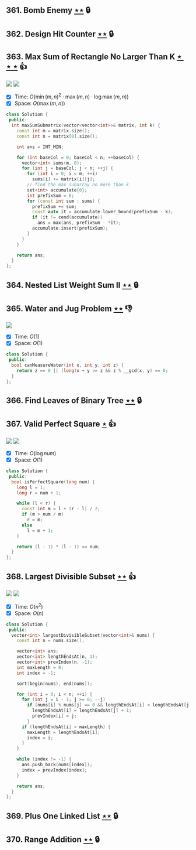 ## 361. Bomb Enemy [$\star\star$](https://leetcode.com/problems/bomb-enemy) 🔒

## 362. Design Hit Counter [$\star\star$](https://leetcode.com/problems/design-hit-counter) 🔒

## 363. Max Sum of Rectangle No Larger Than K [$\star\star\star$](https://leetcode.com/problems/max-sum-of-rectangle-no-larger-than-k) :thumbsup:

![](https://img.shields.io/badge/-Binary%20Search-1B813E.svg?style=flat-square) ![](https://img.shields.io/badge/-Dynamic%20Programming-113285.svg?style=flat-square)

- [x] Time: $O(\min(m, n)^2 \cdot \max(m, n) \cdot \log\max(m, n))$
- [x] Space: $O(\max(m, n))$

```cpp
class Solution {
 public:
  int maxSumSubmatrix(vector<vector<int>>& matrix, int k) {
    const int m = matrix.size();
    const int n = matrix[0].size();

    int ans = INT_MIN;

    for (int baseCol = 0; baseCol < n; ++baseCol) {
      vector<int> sums(m, 0);
      for (int j = baseCol; j < n; ++j) {
        for (int i = 0; i < m; ++i)
          sums[i] += matrix[i][j];
        // find the max subarray no more than k
        set<int> accumulate{0};
        int prefixSum = 0;
        for (const int sum : sums) {
          prefixSum += sum;
          const auto it = accumulate.lower_bound(prefixSum - k);
          if (it != cend(accumulate))
            ans = max(ans, prefixSum - *it);
          accumulate.insert(prefixSum);
        }
      }
    }

    return ans;
  }
};
```

## 364. Nested List Weight Sum II [$\star\star$](https://leetcode.com/problems/nested-list-weight-sum-ii) 🔒

## 365. Water and Jug Problem [$\star\star$](https://leetcode.com/problems/water-and-jug-problem) :thumbsdown:

![](https://img.shields.io/badge/-Math-434343.svg?style=flat-square)

- [x] Time: $O(1)$
- [x] Space: $O(1)$

```cpp
class Solution {
 public:
  bool canMeasureWater(int x, int y, int z) {
    return z == 0 || (long)x + y >= z && z % __gcd(x, y) == 0;
  }
};
```

## 366. Find Leaves of Binary Tree [$\star\star$](https://leetcode.com/problems/find-leaves-of-binary-tree) 🔒

## 367. Valid Perfect Square [$\star$](https://leetcode.com/problems/valid-perfect-square) :thumbsup:

![](https://img.shields.io/badge/-Binary%20Search-1B813E.svg?style=flat-square) ![](https://img.shields.io/badge/-Math-434343.svg?style=flat-square)

- [x] Time: $O(\log num)$
- [x] Space: $O(1)$

```cpp
class Solution {
 public:
  bool isPerfectSquare(long num) {
    long l = 1;
    long r = num + 1;

    while (l < r) {
      const int m = l + (r - l) / 2;
      if (m > num / m)
        r = m;
      else
        l = m + 1;
    }

    return (l - 1) * (l - 1) == num;
  }
};
```

## 368. Largest Divisible Subset [$\star\star$](https://leetcode.com/problems/largest-divisible-subset) :thumbsup:

![](https://img.shields.io/badge/-Dynamic%20Programming-113285.svg?style=flat-square) ![](https://img.shields.io/badge/-Math-434343.svg?style=flat-square)

- [x] Time: $O(n^2)$
- [x] Space: $O(n)$

```cpp
class Solution {
 public:
  vector<int> largestDivisibleSubset(vector<int>& nums) {
    const int n = nums.size();

    vector<int> ans;
    vector<int> lengthEndsAt(n, 1);
    vector<int> prevIndex(n, -1);
    int maxLength = 0;
    int index = -1;

    sort(begin(nums), end(nums));

    for (int i = 0; i < n; ++i) {
      for (int j = i - 1; j >= 0; --j)
        if (nums[i] % nums[j] == 0 && lengthEndsAt[i] < lengthEndsAt[j] + 1) {
          lengthEndsAt[i] = lengthEndsAt[j] + 1;
          prevIndex[i] = j;
        }
      if (lengthEndsAt[i] > maxLength) {
        maxLength = lengthEndsAt[i];
        index = i;
      }
    }

    while (index != -1) {
      ans.push_back(nums[index]);
      index = prevIndex[index];
    }

    return ans;
  }
};
```

## 369. Plus One Linked List [$\star\star$](https://leetcode.com/problems/plus-one-linked-list) 🔒

## 370. Range Addition [$\star\star$](https://leetcode.com/problems/range-addition) 🔒
